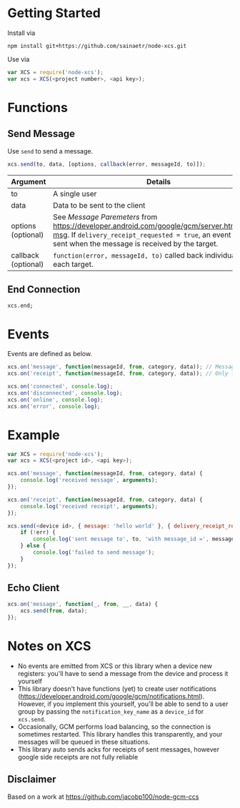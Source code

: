 Getting Started
===============
Install via
```
npm install git+https://github.com/sainaetr/node-xcs.git
```

Use via
```js
var XCS = require('node-xcs');
var xcs = XCS(<project number>, <api key>);
```

Functions
=========
Send Message
------------
Use `send` to send a message.
```js
xcs.send(to, data, [options, callback(error, messageId, to)]);
```
Argument            | Details
------------------- | -------
to                  | A single user
data                | Data to be sent to the client
options (optional)  | See _Message Paremeters_ from https://developer.android.com/google/gcm/server.html#send-msg. If `delivery_receipt_requested = true`, an event will be sent when the message is received by the target.
callback (optional) | `function(error, messageId, to)` called back individually for each target.

End Connection
--------------
```
xcs.end;
```

Events
======
Events are defined as below.
```js
xcs.on('message', function(messageId, from, category, data)); // Messages received from client (excluding receipts)
xcs.on('receipt', function(messageId, from, category, data)); // Only fired for messages where options.delivery_receipt_requested = true

xcs.on('connected', console.log);
xcs.on('disconnected', console.log);
xcs.on('online', console.log);
xcs.on('error', console.log);
```

Example
=======
```js
var XCS = require('node-xcs');
var xcs = XCS(<project id>, <api key>);

xcs.on('message', function(messageId, from, category, data) {
	console.log('received message', arguments);
});

xcs.on('receipt', function(messageId, from, category, data) {
	console.log('received receipt', arguments);
});

xcs.send(<device id>, { message: 'hello world' }, { delivery_receipt_requested: true }, function(err, messageId, to) {
	if (!err) {
		console.log('sent message to', to, 'with message_id =', messageId);
	} else {
		console.log('failed to send message');
	}
});
```
Echo Client
-----------
```js
xcs.on('message', function(_, from, __, data) {
	xcs.send(from, data);
});
```

Notes on XCS
============
* No events are emitted from XCS or this library when a device new registers: you'll have to send a message from the device and process it yourself
* This library doesn't have functions (yet) to create user notifications (https://developer.android.com/google/gcm/notifications.html). However, if you implement this yourself, you'll be able to send to a user group by passing the `notification_key_name` as a `device_id` for `xcs.send`.
* Occasionally, GCM performs load balancing, so the connection is sometimes restarted. This library handles this transparently, and your messages will be queued in these situations.
* This library auto sends acks for receipts of sent messages, however google side receipts are not fully reliable

Disclaimer
-----------
Based on a work at https://github.com/jacobp100/node-gcm-ccs
